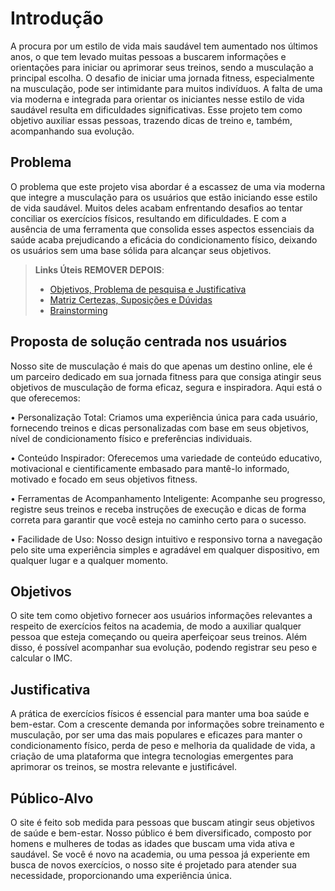 # Introdução

A procura por um estilo de vida mais saudável tem aumentado nos últimos anos, o que tem levado muitas pessoas a buscarem informações e orientações para iniciar ou aprimorar seus treinos, sendo a musculação a principal escolha. O desafio de iniciar uma jornada fitness, especialmente na musculação, pode ser intimidante para muitos indivíduos. A falta de uma via moderna e integrada para orientar os iniciantes nesse estilo de vida saudável resulta em dificuldades significativas. Esse projeto tem como objetivo auxiliar essas pessoas, trazendo dicas de treino e, também, acompanhando sua evolução.


## Problema

O problema que este projeto visa abordar é a escassez  de uma via moderna que integre a musculação para os usuários que estão iniciando esse estilo de vida saudável. Muitos deles acabam enfrentando desafios ao tentar conciliar os exercícios físicos, resultando em dificuldades. E com a ausência de uma ferramenta que consolida esses aspectos essenciais da saúde acaba prejudicando a eficácia do condicionamento físico, deixando os usuários sem uma base sólida para alcançar seus objetivos.

> **Links Úteis REMOVER DEPOIS**:
> - [Objetivos, Problema de pesquisa e Justificativa](https://medium.com/@versioparole/objetivos-problema-de-pesquisa-e-justificativa-c98c8233b9c3)
> - [Matriz Certezas, Suposições e Dúvidas](https://medium.com/educa%C3%A7%C3%A3o-fora-da-caixa/matriz-certezas-suposi%C3%A7%C3%B5es-e-d%C3%BAvidas-fa2263633655)
> - [Brainstorming](https://www.euax.com.br/2018/09/brainstorming/)


## Proposta de solução centrada nos usuários 
Nosso site de musculação é mais do que apenas um destino online, ele é um parceiro dedicado em sua jornada fitness para que consiga atingir seus objetivos de musculação de forma eficaz, segura e inspiradora. Aqui está o que oferecemos:

• Personalização Total: Criamos uma experiência única para cada usuário, fornecendo treinos e dicas personalizadas com base em seus objetivos, nível de condicionamento físico e preferências individuais.<br>

• Conteúdo Inspirador: Oferecemos uma variedade de conteúdo educativo, motivacional e cientificamente embasado para mantê-lo informado, motivado e focado em seus objetivos fitness.<br>

• Ferramentas de Acompanhamento Inteligente: Acompanhe seu progresso, registre seus treinos e receba instruções de execução e dicas de forma correta para garantir que você esteja no caminho certo para o sucesso. <br>

• Facilidade de Uso: Nosso design intuitivo e responsivo torna a navegação pelo site uma experiência simples e agradável em qualquer dispositivo, em qualquer lugar e a qualquer momento. <br>


## Objetivos

O site tem como objetivo fornecer aos usuários informações relevantes a respeito de exercícios feitos na academia, de modo a auxiliar qualquer pessoa que esteja começando ou queira aperfeiçoar seus treinos. Além disso, é possível acompanhar sua evolução, podendo registrar seu peso e calcular o IMC.


## Justificativa

A prática de exercícios físicos é essencial para manter uma boa saúde e bem-estar. Com a crescente demanda por informações sobre treinamento e musculação, por ser uma das mais populares e eficazes para manter o condicionamento físico, perda de peso e melhoria da qualidade de vida, a criação de uma plataforma que integra tecnologias emergentes para aprimorar os treinos, se mostra relevante e justificável.


## Público-Alvo


O site é feito sob medida para pessoas que buscam atingir seus objetivos de saúde e bem-estar. Nosso público é bem diversificado, composto por homens e mulheres de todas as idades que buscam uma vida ativa e saudável.
Se você é novo na academia, ou uma pessoa já experiente em busca de novos exercícios, o nosso site é projetado para atender sua necessidade, proporcionando uma experiência única.

